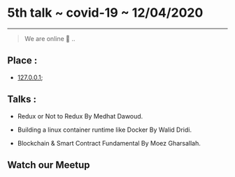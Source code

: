 # 5th talk ~ covid-19 ~ 12/04/2020
---

> We are online 🚀 .. 


## Place :  
  - [127.0.0.1](https://en.wikipedia.org/wiki/Localhost);


## Talks : 

  - Redux or Not to Redux By Medhat Dawoud.

  - Building a linux container runtime like Docker By Walid Dridi.

  - Blockchain & Smart Contract Fundamental By Moez Gharsallah.


## Watch our Meetup